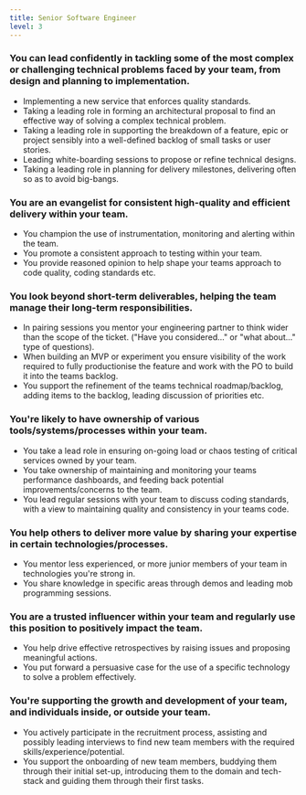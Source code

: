 ```yaml
---
title: Senior Software Engineer
level: 3
---
```


### You can lead confidently in tackling some of the most complex or challenging technical problems faced by your team, from design and planning to implementation.

- Implementing a new service that enforces quality standards.
- Taking a leading role in forming an architectural proposal to find an effective way of solving a complex technical problem.
- Taking a leading role in supporting the breakdown of a feature, epic or project sensibly into a well-defined backlog of small tasks or user stories.
- Leading white-boarding sessions to propose or refine technical designs.
- Taking a leading role in planning for delivery milestones, delivering often so as to avoid big-bangs.

### You are an evangelist for consistent high-quality and efficient delivery within your team.

- You champion the use of instrumentation, monitoring and alerting within the team.
- You promote a consistent approach to testing within your team.
- You provide reasoned opinion to help shape your teams approach to code quality, coding standards etc.

### You look beyond short-term deliverables, helping the team manage their long-term responsibilities.

- In pairing sessions you mentor your engineering partner to think wider than the scope of the ticket. ("Have you considered..." or "what about..." type of questions).
- When building an MVP or experiment you ensure visibility of the work required to fully productionise the feature and work with the PO to build it into the teams backlog.
- You support the refinement of the teams technical roadmap/backlog, adding items to the backlog, leading discussion of priorities etc.

### You're likely to have ownership of various tools/systems/processes within your team.

- You take a lead role in ensuring on-going load or chaos testing of critical services owned by your team.
- You take ownership of maintaining and monitoring your teams performance dashboards, and feeding back potential improvements/concerns to the team.
- You lead regular sessions with your team to discuss coding standards, with a view to maintaining quality and consistency in your teams code.

### You help others to deliver more value by sharing your expertise in certain technologies/processes.

- You mentor less experienced, or more junior members of your team in technologies you're strong in.
- You share knowledge in specific areas through demos and leading mob programming sessions.

### You are a trusted influencer within your team and regularly use this position to positively impact the team.

- You help drive effective retrospectives by raising issues and proposing meaningful actions.
- You put forward a persuasive case for the use of a specific technology to solve a problem effectively.

### You're supporting the growth and development of your team, and individuals inside, or outside your team.

- You actively participate in the recruitment process, assisting and possibly leading interviews to find new team members with the required skills/experience/potential.
- You support the onboarding of new team members, buddying them through their initial set-up, introducing them to the domain and tech-stack and guiding them through their first tasks.
